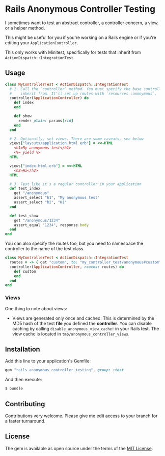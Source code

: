 # Rails Anonymous Controller Testing

I sometimes want to test an abstract controller, a controller concern, a view,
or a helper method.

This might be useful for you if you're working on a Rails engine or if you're
editing your `ApplicationController`.

This only works with Minitest, specifically for tests that inherit from
`ActionDispatch::IntegrationTest`.


## Usage

```ruby
class MyControllerTest < ActionDispatch::IntegrationTest
  # 1. Call the `controller` method. You must specify the base controller to
  #    inherit from. It'll set up routes with `resources :anonymous`.
  controller(ApplicationController) do
    def index
    end

    def show
      render plain: params[:id]
    end
  end

  # 2. Optionally, set views. There are some caveats, see below
  views["layouts/application.html.erb"] = <<~HTML
    <h1>My anonymous test</h1>
    <%= yield %>
  HTML

  views["index.html.erb"] = <<~HTML
    <h2>Hi</h2>
  HTML

  # 3. Test like it's a regular controller in your application
  def test_index
    get "/anonymous"
    assert_select "h1", "My anonymous test"
    assert_select "h2", "Hi"
  end

  def test_show
    get "/anonymous/1234"
    assert_equal "1234", response.body
  end
end
```

You can also specify the routes too, but you need to namespace the controller to
the name of the test class.

```ruby
class MyControllerTest < ActionDispatch::IntegrationTest
  routes = -> { get "custom", to: "my_controller_test/anonymous#custom" }
  controller(ApplicationController, routes: routes) do
    def custom
    end
  end
end
```


### Views

One thing to note about views:

* Views are generated only once and cached. This is determined by the MD5 hash
  of the test **file** you defined the **controller**. You can disable caching
  by calling `disable_anonymous_view_cache!` in your Rails test. The view cache
  is located in `tmp/anonymous_controller_views`.


## Installation

Add this line to your application's Gemfile:

```ruby
gem "rails_anonymous_controller_testing", group: :test
```

And then execute:

```bash
$ bundle
```


## Contributing

Contributions very welcome. Please give me edit access to your branch for a
faster turnaround.


## License

The gem is available as open source under the terms of the
[MIT License](https://opensource.org/licenses/MIT).
